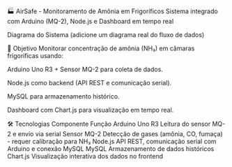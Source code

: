 🏭 AirSafe - Monitoramento de Amônia em Frigoríficos
Sistema integrado com Arduino (MQ-2), Node.js e Dashboard em tempo real

Diagrama do Sistema (adicione um diagrama real do fluxo de dados)

📌 Objetivo
Monitorar concentração de amônia (NH₃) em câmaras frigoríficas usando:

Arduino Uno R3 + Sensor MQ-2 para coleta de dados.

Node.js como backend (API REST e comunicação serial).

MySQL para armazenamento histórico.

Dashboard com Chart.js para visualização em tempo real.

🛠 Tecnologias
Componente	Função
Arduino Uno R3	Leitura do sensor MQ-2 e envio via serial
Sensor MQ-2	Detecção de gases (amônia, CO, fumaça) - requer calibração para NH₃
Node.js	API REST, comunicação serial com Arduino e conexão MySQL
MySQL	Armazenamento de dados históricos
Chart.js	Visualização interativa dos dados no frontend

